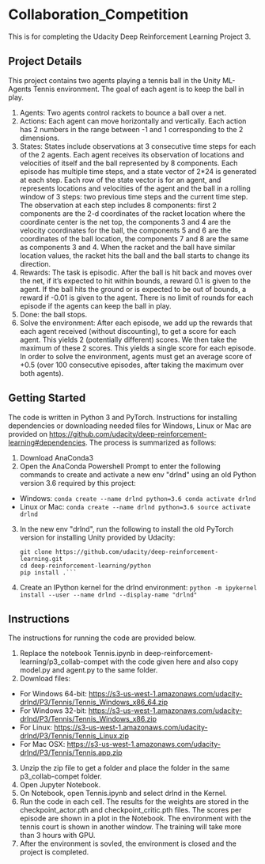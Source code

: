 # Collaboration_Competition
This is for completing the Udacity Deep Reinforcement Learning Project 3.

## Project Details
This project contains two agents playing a tennis ball in the Unity ML-Agents Tennis environment. The goal of each agent is to keep the ball in play.
 1.	Agents: Two agents control rackets to bounce a ball over a net.
 2.	Actions: Each agent can move horizontally and vertically. Each action has 2 numbers in the range between -1 and 1 corresponding to the 2 dimensions.
 3.	States: States include observations at 3 consecutive time steps for each of the 2 agents. Each agent receives its observation of locations and velocities of itself and the ball represented by 8 components. Each episode has multiple time steps, and a state vector of 2*24 is generated at each step. Each row of the state vector is for an agent, and represents locations and velocities of the agent and the ball in a rolling window of 3 steps: two previous time steps and the current time step. The observation at each step includes 8 components: first 2 components are the 2-d coordinates of the racket location where the coordinate center is the net top, the components 3 and 4 are the velocity coordinates for the ball, the components 5 and 6 are the coordinates of the ball location, the components 7 and 8 are the same as components 3 and 4. When the racket and the ball have similar location values, the racket hits the ball and the ball starts to change its direction.
 4.	Rewards: The task is episodic. After the ball is hit back and moves over the net, if it’s expected to hit within bounds, a reward 0.1 is given to the agent. If the ball hits the ground or is expected to be out of bounds, a reward if -0.01 is given to the agent. There is no limit of rounds for each episode if the agents can keep the ball in play.
 5.	Done: the ball stops.
 6.	Solve the environment: After each episode, we add up the rewards that each agent received (without discounting), to get a score for each agent. This yields 2 (potentially different) scores. We then take the maximum of these 2 scores. This yields a single score for each episode. In order to solve the environment, agents must get an average score of +0.5 (over 100 consecutive episodes, after taking the maximum over both agents).

## Getting Started
The code is written in Python 3 and PyTorch. Instructions for installing dependencies or downloading needed files for Windows, Linux or Mac are provided on https://github.com/udacity/deep-reinforcement-learning#dependencies. The process is summarized as follows:
 1. Download AnaConda3
 2. Open the AnaConda Powershell Prompt to enter the following commands to create and activate a new env "drlnd" using an old Python version 3.6 required by this project:
   * Windows:
    ```conda create --name drlnd python=3.6
    conda activate drlnd```
   * Linux or Mac:
    ```conda create --name drlnd python=3.6
    source activate drlnd```
 3. In the new env "drlnd", run the following to install the old PyTorch version for installing Unity provided by Udacity:
    ```conda install pytorch=0.4.0 -c pytorch
    git clone https://github.com/udacity/deep-reinforcement-learning.git
    cd deep-reinforcement-learning/python
    pip install .```
 4. Create an IPython kernel for the drlnd environment:
    ```python -m ipykernel install --user --name drlnd --display-name "drlnd"```
## Instructions
The instructions for running the code are provided below. 
 1. Replace the notebook Tennis.ipynb in deep-reinforcement-learning/p3_collab-compet with the code given here and also copy model.py and agent.py to the same folder.
 2. Download files:
  - For Windows 64-bit: https://s3-us-west-1.amazonaws.com/udacity-drlnd/P3/Tennis/Tennis_Windows_x86_64.zip
  - For Windows 32-bit: https://s3-us-west-1.amazonaws.com/udacity-drlnd/P3/Tennis/Tennis_Windows_x86.zip
  - For Linux: https://s3-us-west-1.amazonaws.com/udacity-drlnd/P3/Tennis/Tennis_Linux.zip
  - For Mac OSX: https://s3-us-west-1.amazonaws.com/udacity-drlnd/P3/Tennis/Tennis.app.zip
 3. Unzip the zip file to get a folder and place the folder in the same p3_collab-compet folder.
 3. Open Jupyter Notebook.
 4. On Notebook, open Tennis.ipynb and select drlnd in the Kernel.
 5. Run the code in each cell. The results for the weights are stored in the checkpoint_actor.pth and checkpoint_critic.pth files. The scores per episode are shown in a plot in the Notebook. The environment with the tennis court is shown in another window. The training will take more than 3 hours with GPU.
 6. After the environment is sovled, the environment is closed and the project is completed.
